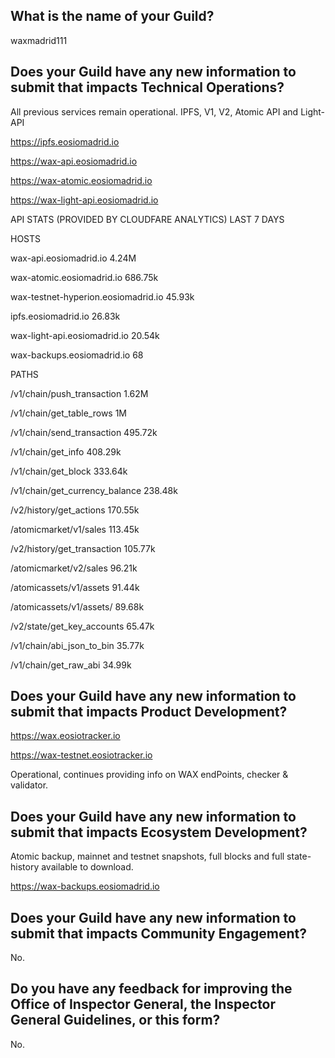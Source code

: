 ## What is the name of your Guild?

waxmadrid111

## Does your Guild have any new information to submit that impacts Technical Operations?

All previous services remain operational. IPFS, V1, V2, Atomic API and Light-API

https://ipfs.eosiomadrid.io

https://wax-api.eosiomadrid.io

https://wax-atomic.eosiomadrid.io

https://wax-light-api.eosiomadrid.io


API STATS (PROVIDED BY CLOUDFARE ANALYTICS) LAST 7 DAYS


HOSTS

wax-api.eosiomadrid.io 4.24M

wax-atomic.eosiomadrid.io 686.75k

wax-testnet-hyperion.eosiomadrid.io 45.93k

ipfs.eosiomadrid.io 26.83k

wax-light-api.eosiomadrid.io 20.54k

wax-backups.eosiomadrid.io 68


PATHS

/v1/chain/push_transaction 1.62M

/v1/chain/get_table_rows 1M

/v1/chain/send_transaction 495.72k

/v1/chain/get_info 408.29k

/v1/chain/get_block 333.64k

/v1/chain/get_currency_balance 238.48k

/v2/history/get_actions 170.55k

/atomicmarket/v1/sales 113.45k

/v2/history/get_transaction 105.77k

/atomicmarket/v2/sales 96.21k

/atomicassets/v1/assets 91.44k

/atomicassets/v1/assets/ 89.68k

/v2/state/get_key_accounts 65.47k

/v1/chain/abi_json_to_bin 35.77k

/v1/chain/get_raw_abi 34.99k


## Does your Guild have any new information to submit that impacts Product Development?

https://wax.eosiotracker.io

https://wax-testnet.eosiotracker.io


Operational, continues providing info on WAX endPoints, checker & validator. 


## Does your Guild have any new information to submit that impacts Ecosystem Development?

Atomic backup, mainnet and testnet snapshots, full blocks and full state-history available to download.


https://wax-backups.eosiomadrid.io


## Does your Guild have any new information to submit that impacts Community Engagement?

No.

## Do you have any feedback for improving the Office of Inspector General, the Inspector General Guidelines, or this form?

No.





